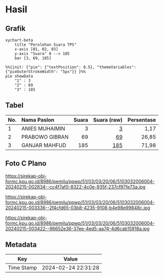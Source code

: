 # Hasil

## Grafik

```mermaid
xychart-beta
    title "Perolehan Suara TPS"
    x-axis [01, 02, 03]
    y-axis "Suara" 0 --> 185
    bar [3, 69, 185]
```

```mermaid
%%{init: {"pie": {"textPosition": 0.5}, "themeVariables": {"pieOuterStrokeWidth": "5px"}} }%%
pie showData
    "1" : 3
    "2" : 69
    "3" : 185
```

## Tabel

| No. | Nama Paslon    | Suara | Suara (raw) | Persentase |
|:--- |:-------------- | -----:| -----------:| ----------:|
| 1   | ANIES MUHAIMIN | 3     | [3][p-1]    | 1,17       |
| 2   | PRABOWO GIBRAN | 69    | [69][p-2]   | 26,85      |
| 3   | GANJAR MAHFUD  | 185   | [185][p-3]  | 71,98      |


[p-1]: https://github.com/gigit-pemilu/pemilu-2024-51-bali/blob/main/pilpres/hitung-suara/sub/51-bali/sub/03-badung/sub/03-abiansemal/sub/2006-sedang/sub/004-tps/sub/paslon-1.txt
[p-2]: https://github.com/gigit-pemilu/pemilu-2024-51-bali/blob/main/pilpres/hitung-suara/sub/51-bali/sub/03-badung/sub/03-abiansemal/sub/2006-sedang/sub/004-tps/sub/paslon-2.txt
[p-3]: https://github.com/gigit-pemilu/pemilu-2024-51-bali/blob/main/pilpres/hitung-suara/sub/51-bali/sub/03-badung/sub/03-abiansemal/sub/2006-sedang/sub/004-tps/sub/paslon-3.txt

## Foto C Plano

https://sirekap-obj-formc.kpu.go.id/8986/pemilu/ppwp/51/03/03/20/06/5103032006004-20240215-002834--cc4f7af0-8322-4c0e-935f-237cf97fe73a.jpg

https://sirekap-obj-formc.kpu.go.id/8986/pemilu/ppwp/51/03/03/20/06/5103032006004-20240215-003336--2f4cfd65-03b8-4235-9108-b4e98e99848c.jpg

https://sirekap-obj-formc.kpu.go.id/8986/pemilu/ppwp/51/03/03/20/06/5103032006004-20240215-003422--96652e36-37ee-4ed5-aa74-4d6cab15918a.jpg


## Metadata

| Key        | Value               |
| ---------- | ------------------- |
| Time Stamp | 2024-02-24 22:31:28 |



